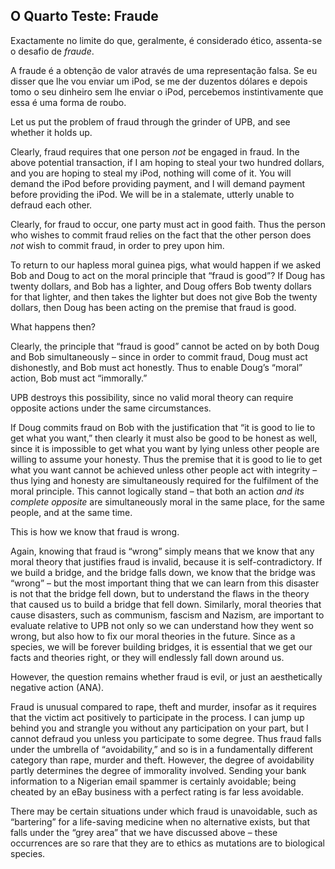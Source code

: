 ## O Quarto Teste: Fraude

Exactamente no limite do que, geralmente, é considerado ético, assenta-se o desafio de *fraude*.

A fraude é a obtenção de valor através de uma representação falsa. Se eu disser que lhe vou enviar um iPod, se me der duzentos dólares e depois tomo o seu dinheiro sem lhe enviar o iPod, percebemos instintivamente que essa é uma forma de roubo.

Let us put the problem of fraud through the grinder of UPB, and see whether it holds up.

Clearly, fraud requires that one person *not* be engaged in fraud. In the above potential transaction, if I am hoping to steal your two hundred dollars, and you are hoping to steal my iPod, nothing will come of it. You will demand the iPod before providing payment, and I will demand payment before providing the iPod. We will be in a stalemate, utterly unable to defraud each other.

Clearly, for fraud to occur, one party must act in good faith. Thus the person who wishes to commit fraud relies on the fact that the other person does *not* wish to commit fraud, in order to prey upon him.

To return to our hapless moral guinea pigs, what would happen if we asked Bob and Doug to act on the moral principle that “fraud is good”? If Doug has twenty dollars, and Bob has a lighter, and Doug offers Bob twenty dollars for that lighter, and then takes the lighter but does not give Bob the twenty dollars, then Doug has been acting on the premise that fraud is good.

What happens then?

Clearly, the principle that “fraud is good” cannot be acted on by both Doug and Bob simultaneously – since in order to commit fraud, Doug must act dishonestly, and Bob must act honestly. Thus to enable Doug’s “moral” action, Bob must act “immorally.”

UPB destroys this possibility, since no valid moral theory can require opposite actions under the same circumstances.

If Doug commits fraud on Bob with the justification that “it is good to lie to get what you want,” then clearly it must also be good to be honest as well, since it is impossible to get what you want by lying unless other people are willing to assume your honesty. Thus the premise that it is good to lie to get what you want cannot be achieved unless other people act with integrity – thus lying and honesty are simultaneously required for the fulfilment of the moral principle. This cannot logically stand – that both an action *and its complete opposite* are simultaneously moral in the same place, for the same people, and at the same time.

This is how we know that fraud is wrong.

Again, knowing that fraud is “wrong” simply means that we know that any moral theory that justifies fraud is invalid, because it is self-contradictory. If we build a bridge, and the bridge falls down, we know that the bridge was “wrong” – but the most important thing that we can learn from this disaster is not that the bridge fell down, but to understand the flaws in the theory that caused us to build a bridge that fell down. Similarly, moral theories that cause disasters, such as communism, fascism and Nazism, are important to evaluate relative to UPB not only so we can understand how they went so wrong, but also how to fix our moral theories in the future. Since as a species, we will be forever building bridges, it is essential that we get our facts and theories right, or they will endlessly fall down around us.

However, the question remains whether fraud is evil, or just an aesthetically negative action (ANA).

Fraud is unusual compared to rape, theft and murder, insofar as it requires that the victim act positively to participate in the process. I can jump up behind you and strangle you without any participation on your part, but I cannot defraud you unless you participate to some degree. Thus fraud falls under the umbrella of “avoidability,” and so is in a fundamentally different category than rape, murder and theft. However, the degree of avoidability partly determines the degree of immorality involved. Sending your bank information to a Nigerian email spammer is certainly avoidable; being cheated by an eBay business with a perfect rating is far less avoidable.

There may be certain situations under which fraud is unavoidable, such as “bartering” for a life-saving medicine when no alternative exists, but that falls under the “grey area” that we have discussed above – these occurrences are so rare that they are to ethics as mutations are to biological species.